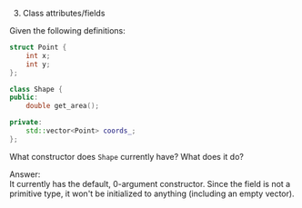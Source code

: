 3. Class attributes/fields

Given the following definitions:
```c++
struct Point {
    int x;
    int y;
};

class Shape {
public:
    double get_area();

private:
    std::vector<Point> coords_;
};
```

What constructor does `Shape` currently have? What does it do?  
  
Answer:  
It currently has the default, 0-argument constructor. Since the field is not a primitive type, it won't be initialized to anything (including an empty vector).

